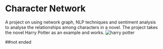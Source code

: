 # Character Network
A project on using network graph, NLP techniques and sentiment analysis to analyse the relationships among characters in a novel. The project takes the novel Harry Potter as an example and works. 
![harry potter](https://user-images.githubusercontent.com/30411828/47213848-cebcbf00-d3ce-11e8-905e-0d0701a4c5b5.gif)

##not ended
